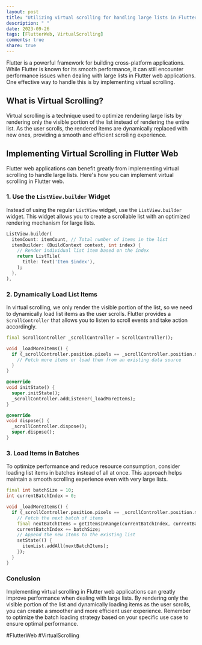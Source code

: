 ```yaml
---
layout: post
title: "Utilizing virtual scrolling for handling large lists in Flutter web"
description: " "
date: 2023-09-26
tags: [FlutterWeb, VirtualScrolling]
comments: true
share: true
---
```


Flutter is a powerful framework for building cross-platform applications. While Flutter is known for its smooth performance, it can still encounter performance issues when dealing with large lists in Flutter web applications. One effective way to handle this is by implementing virtual scrolling.

## What is Virtual Scrolling?

Virtual scrolling is a technique used to optimize rendering large lists by rendering only the visible portion of the list instead of rendering the entire list. As the user scrolls, the rendered items are dynamically replaced with new ones, providing a smooth and efficient scrolling experience.

## Implementing Virtual Scrolling in Flutter Web

Flutter web applications can benefit greatly from implementing virtual scrolling to handle large lists. Here's how you can implement virtual scrolling in Flutter web.

### 1. Use the `ListView.builder` Widget

Instead of using the regular `ListView` widget, use the `ListView.builder` widget. This widget allows you to create a scrollable list with an optimized rendering mechanism for large lists.

```dart
ListView.builder(
  itemCount: itemCount, // Total number of items in the list
  itemBuilder: (BuildContext context, int index) {
    // Render individual list item based on the index
    return ListTile(
      title: Text('Item $index'),
    );
  },
),
```

### 2. Dynamically Load List Items

In virtual scrolling, we only render the visible portion of the list, so we need to dynamically load list items as the user scrolls. Flutter provides a `ScrollController` that allows you to listen to scroll events and take action accordingly.

```dart
final ScrollController _scrollController = ScrollController();

void _loadMoreItems() {
  if (_scrollController.position.pixels == _scrollController.position.maxScrollExtent) {
    // Fetch more items or load them from an existing data source
  }
}

@override
void initState() {
  super.initState();
  _scrollController.addListener(_loadMoreItems);
}

@override
void dispose() {
  _scrollController.dispose();
  super.dispose();
}
```

### 3. Load Items in Batches

To optimize performance and reduce resource consumption, consider loading list items in batches instead of all at once. This approach helps maintain a smooth scrolling experience even with very large lists.

```dart
final int batchSize = 10;
int currentBatchIndex = 0;

void _loadMoreItems() {
  if (_scrollController.position.pixels == _scrollController.position.maxScrollExtent) {
    // Fetch the next batch of items
    final nextBatchItems = getItemsInRange(currentBatchIndex, currentBatchIndex + batchSize);
    currentBatchIndex += batchSize;
    // Append the new items to the existing list
    setState(() {
      itemList.addAll(nextBatchItems);
    });
  }
}
```

### Conclusion

Implementing virtual scrolling in Flutter web applications can greatly improve performance when dealing with large lists. By rendering only the visible portion of the list and dynamically loading items as the user scrolls, you can create a smoother and more efficient user experience. Remember to optimize the batch loading strategy based on your specific use case to ensure optimal performance.

#FlutterWeb #VirtualScrolling